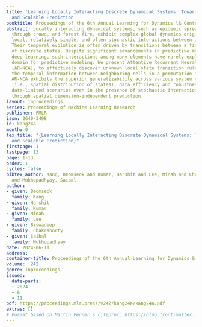 ```yaml
---
title: 'Learning Locally Interacting Discrete Dynamical Systems: Towards Data-Efficient
  and Scalable Prediction'
booktitle: Proceedings of the 6th Annual Learning for Dynamics \& Control Conference
abstract: Locally interacting dynamical systems, such as epidemic spread, rumor propagation
  through crowd, and forest fire, exhibit complex global dynamics originated from
  local, relatively simple, and often stochastic interactions between dynamic elements.
  Their temporal evolution is often driven by transitions between a finite number
  of discrete states. Despite significant advancements in predictive modeling through
  deep learning, such interactions among many elements have rarely explored as a specific
  domain for predictive modeling. We present Attentive Recurrent Neural Cellular Automata
  (AR-NCA), to effectively discover unknown local state transition rules by associating
  the temporal information between neighboring cells in a permutation-invariant manner.
  AR-NCA exhibits the superior generalizability across various system configurations
  (i.e., spatial distribution of states), data efficiency and robustness in extremely
  data-limited scenarios even in the presence of stochastic interactions, and scalability
  through spatial dimension-independent prediction.
layout: inproceedings
series: Proceedings of Machine Learning Research
publisher: PMLR
issn: 2640-3498
id: kang24a
month: 0
tex_title: "{Learning Locally Interacting Discrete Dynamical Systems: Towards Data-Efficient
  and Scalable Prediction}"
firstpage: 1
lastpage: 13
page: 1-13
order: 1
cycles: false
bibtex_author: Kang, Beomseok and Kumar, Harshit and Lee, Minah and Chakraborty, Biswadeep
  and Mukhopadhyay, Saibal
author:
- given: Beomseok
  family: Kang
- given: Harshit
  family: Kumar
- given: Minah
  family: Lee
- given: Biswadeep
  family: Chakraborty
- given: Saibal
  family: Mukhopadhyay
date: 2024-06-11
address:
container-title: Proceedings of the 6th Annual Learning for Dynamics & Control Conference
volume: '242'
genre: inproceedings
issued:
  date-parts:
  - 2024
  - 6
  - 11
pdf: https://proceedings.mlr.press/v242/kang24a/kang24a.pdf
extras: []
# Format based on Martin Fenner's citeproc: https://blog.front-matter.io/posts/citeproc-yaml-for-bibliographies/
---
```

